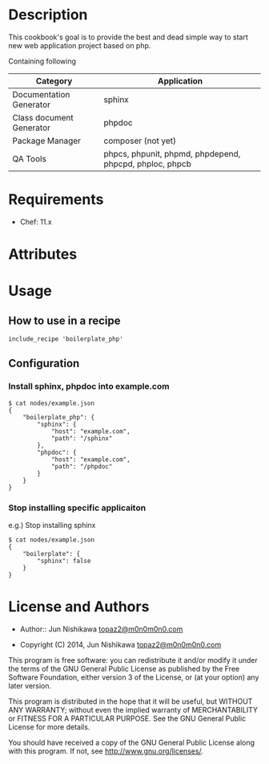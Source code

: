 Description
===========
This cookbook's goal is to provide the best and dead simple way to start new web application project based on php.

Containing following

| Category | Application |
| ------- | ---------- |
| Documentation Generator | sphinx |
| Class document Generator | phpdoc |
| Package Manager | composer (not yet) |
| QA Tools | phpcs, phpunit, phpmd, phpdepend, phpcpd, phploc, phpcb |

Requirements
============
* Chef: 11.x

Attributes
==========

Usage
=====

## How to use in a recipe
```
include_recipe 'boilerplate_php'
```
## Configuration
### Install sphinx, phpdoc into example.com
```
$ cat nodes/example.json
{
    "boilerplate_php": {
        "sphinx": {
            "host": "example.com",
            "path": "/sphinx"
        },
        "phpdoc": {
            "host": "example.com",
            "path": "/phpdoc"
        }
    }
}
```

### Stop installing specific applicaiton
e.g.) Stop installing sphinx
```
$ cat nodes/example.json
{
    "boilerplate": {
        "sphinx": false
    }
}
```

License and Authors
===================

* Author:: Jun Nishikawa <topaz2@m0n0m0n0.com>

* Copyright (C) 2014, Jun Nishikawa <topaz2@m0n0m0n0.com>

This program is free software: you can redistribute it and/or modify
it under the terms of the GNU General Public License as published by
the Free Software Foundation, either version 3 of the License, or
(at your option) any later version.

This program is distributed in the hope that it will be useful,
but WITHOUT ANY WARRANTY; without even the implied warranty of
MERCHANTABILITY or FITNESS FOR A PARTICULAR PURPOSE.  See the
GNU General Public License for more details.

You should have received a copy of the GNU General Public License
along with this program.  If not, see <http://www.gnu.org/licenses/>.

